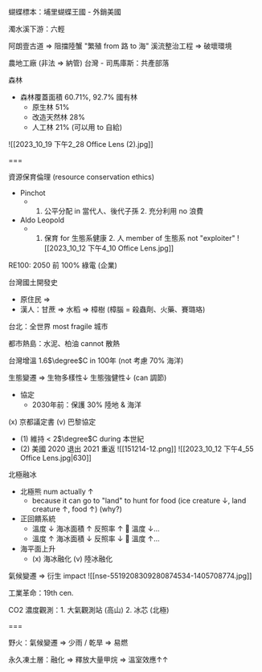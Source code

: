 
蝴蝶標本：埔里蝴蝶王國 - 外銷美國

濁水溪下游：六輕

阿朗壹古道 => 阻擋陸蟹 "繁殖 from 路 to 海"
溪流整治工程 => 破壞環境

農地工廠 (非法 => 納管)
台灣 - 司馬庫斯：共產部落

森林
- 森林覆蓋面積 60.71%, 92.7% 國有林
	- 原生林 51%
	- 改造天然林 28%
	- 人工林 21%     (可以用 to 自給)

![[2023_10_19 下午2_28 Office Lens (2).jpg]]

===

資源保育倫理 (resource conservation ethics)
- Pinchot
	- 1. 公平分配 in 當代人、後代子孫 2. 充分利用 no 浪費
- Aldo Leopold
	- 1. 保育 for 生態系健康 2. 人 member of 生態系 not "exploiter"
![[2023_10_12 下午4_10 Office Lens.jpg]]

RE100: 2050 前 100% 綠電 (企業)

台灣國土開發史
- 原住民  => 
- 漢人：甘蔗 => 水稻 => 樟樹 (樟腦 = 殺蟲劑、火藥、賽璐珞)

台北：全世界 most fragile 城市

都市熱島：水泥、柏油 cannot 散熱

台灣增溫 1.6$\degree$C in 100年 (not 考慮 70% 海洋)

生態變遷 => 生物多樣性↓ 生態強健性↓ (can 調節)
- 協定
	- 2030年前：保護 30% 陸地 & 海洋

(x) 京都議定書
(v) 巴黎協定
- (1) 維持 < 2$\degree$C during 本世紀
- (2) 美國 2020 退出 2021 重返
![[151214-12.png]]
![[2023_10_12 下午4_55 Office Lens.jpg|630]]


北極融冰
- 北極熊 num actually ↑ 
	- because it can go to "land" to hunt for food
	  (ice creature ↓, land creature ↑, food ↑) (why?)
- 正回饋系統
	- 溫度 ↓ 海冰面積 ↑ 反照率 ↑ 🔄 溫度 ↓...
	- 溫度 ↑ 海冰面積 ↓ 反照率 ↓ 🔄 溫度 ↑...
- 海平面上升
	- (x) 海冰融化 (v) 陸冰融化

氣候變遷 => 衍生 impact
![[nse-5519208309280874534-1405708774.jpg]]

工業革命：19th cen.

CO2 濃度觀測：1. 大氣觀測站 (高山) 2. 冰芯 (北極)

===

野火：氣候變遷 => 少雨 / 乾旱 => 易燃

永久凍土層：融化 => 釋放大量甲烷 => 溫室效應↑↑